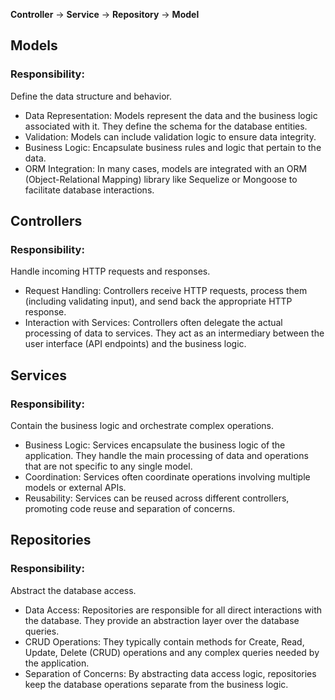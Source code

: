 **Controller** -> **Service** -> **Repository** -> **Model**

## Models
### Responsibility: 
Define the data structure and behavior.

* Data Representation: Models represent the data and the business logic associated with it. They define the schema for the database entities.
* Validation: Models can include validation logic to ensure data integrity.
* Business Logic: Encapsulate business rules and logic that pertain to the data.
* ORM Integration: In many cases, models are integrated with an ORM (Object-Relational Mapping) library like Sequelize or Mongoose to facilitate database interactions.

## Controllers
### Responsibility: 
Handle incoming HTTP requests and responses.

* Request Handling: Controllers receive HTTP requests, process them (including validating input), and send back the appropriate HTTP response.
* Interaction with Services: Controllers often delegate the actual processing of data to services. They act as an intermediary between the user interface (API endpoints) and the business logic.

## Services
### Responsibility: 
Contain the business logic and orchestrate complex operations.

* Business Logic: Services encapsulate the business logic of the application. They handle the main processing of data and operations that are not specific to any single model.
* Coordination: Services often coordinate operations involving multiple models or external APIs.
* Reusability: Services can be reused across different controllers, promoting code reuse and separation of concerns.

## Repositories
### Responsibility: 
Abstract the database access.

* Data Access: Repositories are responsible for all direct interactions with the database. They provide an abstraction layer over the database queries.
* CRUD Operations: They typically contain methods for Create, Read, Update, Delete (CRUD) operations and any complex queries needed by the application.
* Separation of Concerns: By abstracting data access logic, repositories keep the database operations separate from the business logic.